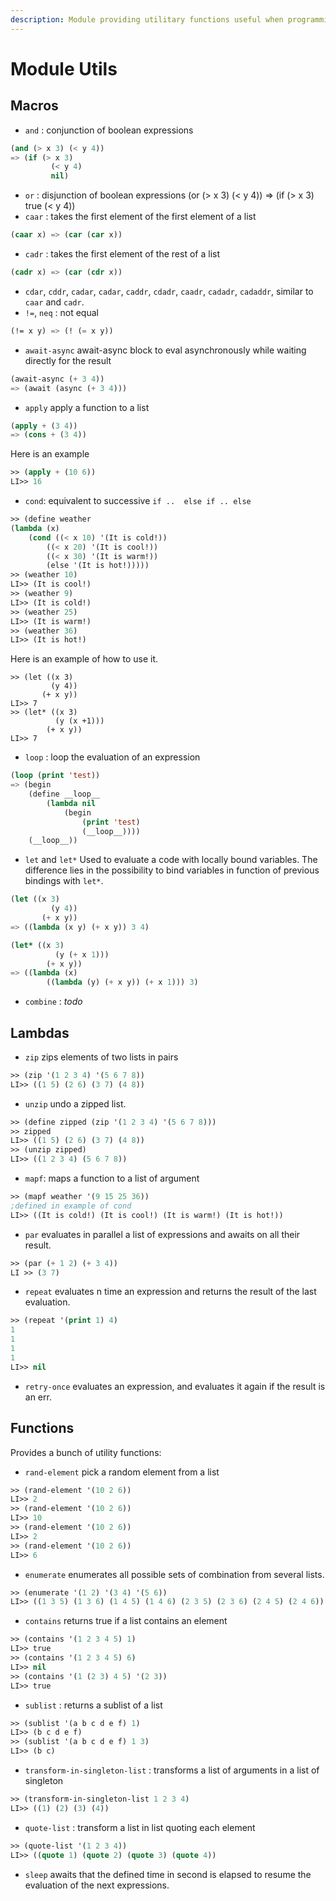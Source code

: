 ```yaml
---
description: Module providing utilitary functions useful when programming. It also provides lambdas and macros.
---
```

# Module Utils

## Macros
- `and` : conjunction of boolean expressions
```lisp
(and (> x 3) (< y 4))
=> (if (> x 3)
         (< y 4)
         nil)
```
- `or` : disjunction of boolean expressions
(or (> x 3) (< y 4))
=> (if (> x 3)
         true
         (< y 4))
- `caar` : takes the first element of the first element of a list
```lisp 
(caar x) => (car (car x))
```
- `cadr` : takes the first element of the rest of a list
```lisp 
(cadr x) => (car (cdr x))
```
- `cdar`, `cddr`, `cadar`, `cadar`, `caddr`, `cdadr`, `caadr`, `cadadr`, `cadaddr`, similar to `caar` and `cadr`.
- `!=`, `neq` : not equal
```lisp
(!= x y) => (! (= x y))
```
- `await-async` await-async block to eval asynchronously while waiting directly for the result
```lisp
(await-async (+ 3 4))
=> (await (async (+ 3 4)))
```

- `apply` apply a function to a list
```lisp
(apply + (3 4))
=> (cons + (3 4))
```
Here is an example
``` lisp
>> (apply + (10 6))
LI>> 16
```

- `cond`: equivalent to successive `if ..  else if .. else`

```lisp
>> (define weather 
(lambda (x)
    (cond ((< x 10) '(It is cold!))
        ((< x 20) '(It is cool!))
        ((< x 30) '(It is warm!))
        (else '(It is hot!)))))
>> (weather 10)
LI>> (It is cool!)
>> (weather 9)
LI>> (It is cold!)
>> (weather 25)
LI>> (It is warm!)
>> (weather 36)
LI>> (It is hot!)
```
Here is an example of how to use it.
```
>> (let ((x 3)
         (y 4))
       (+ x y))
LI>> 7
>> (let* ((x 3)
          (y (x +1)))
        (+ x y))
LI>> 7
```

- `loop` : loop the evaluation of an expression
```lisp
(loop (print 'test))
=> (begin
    (define __loop__
        (lambda nil
            (begin
                (print 'test)
                (__loop__))))
    (__loop__))
```
- `let` and `let*` Used to evaluate a code with locally bound variables. The difference lies in the possibility to bind variables in function of previous bindings with `let*`.
```lisp
(let ((x 3)
         (y 4))
       (+ x y))
=> ((lambda (x y) (+ x y)) 3 4)

(let* ((x 3)
          (y (+ x 1)))
        (+ x y))
=> ((lambda (x) 
        ((lambda (y) (+ x y)) (+ x 1))) 3)
```
- `combine` : *todo*


  

## Lambdas

- `zip` zips elements of two lists in pairs

```lisp
>> (zip '(1 2 3 4) '(5 6 7 8))
LI>> ((1 5) (2 6) (3 7) (4 8))
```
- `unzip` undo a zipped list.

```lisp
>> (define zipped (zip '(1 2 3 4) '(5 6 7 8)))
>> zipped
LI>> ((1 5) (2 6) (3 7) (4 8))
>> (unzip zipped)
LI>> ((1 2 3 4) (5 6 7 8))
```
- `mapf`: maps a function to a list of argument
```lisp
>> (mapf weather '(9 15 25 36))
;defined in example of cond
LI>> ((It is cold!) (It is cool!) (It is warm!) (It is hot!))
```

- `par` evaluates in parallel a list of expressions and awaits on all their result.
```lisp
>> (par (+ 1 2) (+ 3 4))
LI >> (3 7)
```
- `repeat` evaluates n time an expression and returns the result of the last evaluation.
```lisp
>> (repeat '(print 1) 4)
1
1
1
1
LI>> nil
```
- `retry-once` evaluates an expression, and evaluates it again if the result is an err.

  
## Functions

Provides a bunch of utility functions:

- `rand-element` pick a random element from a list

```lisp
>> (rand-element '(10 2 6))
LI>> 2
>> (rand-element '(10 2 6))
LI>> 10
>> (rand-element '(10 2 6))
LI>> 2
>> (rand-element '(10 2 6))
LI>> 6
```
- `enumerate` enumerates all possible sets of combination from several lists.

```lisp
>> (enumerate '(1 2) '(3 4) '(5 6))
LI>> ((1 3 5) (1 3 6) (1 4 5) (1 4 6) (2 3 5) (2 3 6) (2 4 5) (2 4 6))
```

- `contains` returns true if a list contains an element
```lisp
>> (contains '(1 2 3 4 5) 1)
LI>> true
>> (contains '(1 2 3 4 5) 6)
LI>> nil
>> (contains '(1 (2 3) 4 5) '(2 3))
LI>> true
```
- `sublist` : returns a sublist of a list
```lisp
>> (sublist '(a b c d e f) 1)
LI>> (b c d e f)
>> (sublist '(a b c d e f) 1 3)
LI>> (b c)
```
- `transform-in-singleton-list` : transforms a list of arguments in a list of singleton
```lisp
>> (transform-in-singleton-list 1 2 3 4)
LI>> ((1) (2) (3) (4))
```
- `quote-list` : transform a list in list quoting each element
```lisp
>> (quote-list '(1 2 3 4))
LI>> ((quote 1) (quote 2) (quote 3) (quote 4))
```
- `sleep` awaits that the defined time in second is elapsed to resume the evaluation of the next expressions.